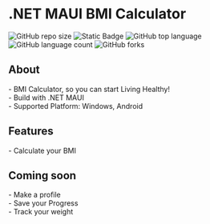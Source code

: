 # .NET MAUI BMI Calculator

![GitHub repo size](https://img.shields.io/github/repo-size/tomasbures93/BMI-calculator) ![Static Badge](https://img.shields.io/badge/version-0.6-red) ![GitHub top language](https://img.shields.io/github/languages/top/tomasbures93/BMI-calculator) ![GitHub language count](https://img.shields.io/github/languages/count/tomasbures93/BMI-calculator) ![GitHub forks](https://img.shields.io/github/forks/tomasbures93/BMI-calculator)

<h2>About</h2>
- BMI Calculator, so you can start Living Healthy! <br>
- Build with .NET MAUI <br>
- Supported Platform: Windows, Android<br>

<h2>Features</h2>
- Calculate your BMI<br>

<h2>Coming soon</h2>
- Make a profile<br>
- Save your Progress<br>
- Track your weight
